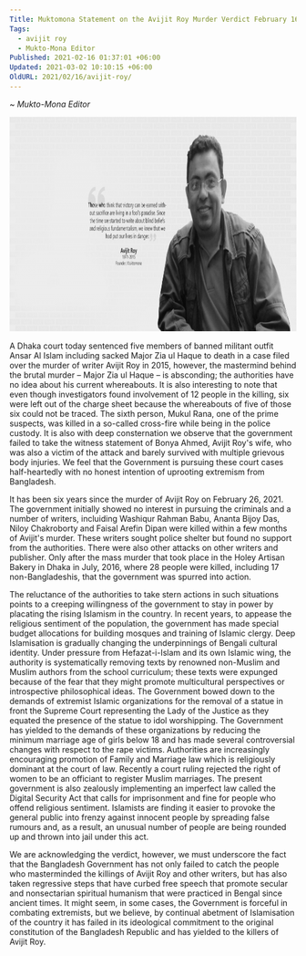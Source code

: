 ```yaml
---
Title: Muktomona Statement on the Avijit Roy Murder Verdict February 16, 2021
Tags:
  - avijit roy
  - Mukto-Mona Editor
Published: 2021-02-16 01:37:01 +06:00
Updated: 2021-03-02 10:10:15 +06:00
OldURL: 2021/02/16/avijit-roy/
---
```


~ *Mukto-Mona Editor*

<a href="https://enblog.muktomona.com/2021/02/16/avijit-roy/avijit-quote-3/" rel="attachment wp-att-28234"><img class="aligncenter wp-image-28234" src="https://raw.githubusercontent.com/think-mm/enblog-static/web/wp-uploads/2021/02/Avijit-Quote-3-1024x427.jpg" alt="" width="902" height="376" /></a>

A Dhaka court today sentenced five members of banned militant outfit Ansar Al Islam including sacked Major Zia ul Haque to death in a case filed over the murder of writer Avijit Roy in 2015, however, the mastermind behind the brutal murder – Major Zia ul Haque – is absconding; the authorities have no idea about his current whereabouts. It is also interesting to note that even though investigators found involvement of 12 people in the killing, six were left out of the charge sheet because the whereabouts of five of those six could not be traced. The sixth person, Mukul Rana, one of the prime suspects, was killed in a so-called cross-fire while being in the police custody. It is also with deep consternation we observe that the government failed to take the witness statement of Bonya Ahmed, Avijit Roy's wife, who was also a victim of the attack and barely survived with multiple grievous body injuries. We feel that the Government is pursuing these court cases half-heartedly with no honest intention of uprooting extremism from Bangladesh.

It has been six years since the murder of Avijit Roy on February 26, 2021. The government initially showed no interest in pursuing the criminals and a number of writers, incluiding Washiqur Rahman Babu, Ananta Bijoy Das, Niloy Chakroborty and Faisal Arefin Dipan were killed within a few months of Avijit's murder. These writers sought police shelter but found no support from the authorities. There were also other attacks on other writers and publisher. Only after the mass murder that took place in the Holey Artisan Bakery in Dhaka in July, 2016, where 28 people were killed, including 17 non-Bangladeshis, that the government was spurred into action.

The reluctance of the authorities to take stern actions in such situations points to a creeping willingness of the government to stay in power by placating the rising Islamism in the country. In recent years, to appease the religious sentiment of the population, the government has made special budget allocations for building mosques and training of Islamic clergy. Deep Islamisation is gradually changing the underpinnings of Bengali cultural identity. Under pressure from Hefazat-i-Islam and its own Islamic wing, the authority is systematically removing texts by renowned non-Muslim and Muslim authors from the school curriculum; these texts were expunged because of the fear that they might promote multicultural perspectives or introspective philosophical ideas. The Government bowed down to the demands of extremist Islamic organizations for the removal of a statue in front the Supreme Court representing the Lady of the Justice as they equated the presence of the statue to idol worshipping. The Government has yielded to the demands of these organizations by reducing the minimum marriage age of girls below 18 and has made several controversial changes with respect to the rape victims. Authorities are increasingly encouraging promotion of Family and Marriage law which is religiously dominant at the court of law. Recently a court ruling rejected the right of women to be an officiant to register Muslim marriages. The present government is also zealously implementing an imperfect law called the Digital Security Act that calls for imprisonment and fine for people who offend religious sentiment. Islamists are finding it easier to provoke the general public into frenzy against innocent people by spreading false rumours and, as a result, an unusual number of people are being rounded up and thrown into jail under this act.

We are acknowledging the verdict, however, we must underscore the fact that the Bangladesh Government has not only failed to catch the people who masterminded the killings of Avijit Roy and other writers, but has also taken regressive steps that have curbed free speech that promote secular and nonsectarian spiritual humanism that were practiced in Bengal since ancient times. It might seem, in some cases, the Government is forceful in combating extremists, but we believe, by continual abetment of Islamisation of the country it has failed in its ideological commitment to the original constitution of the Bangladesh Republic and has yielded to the killers of Avijit Roy.
